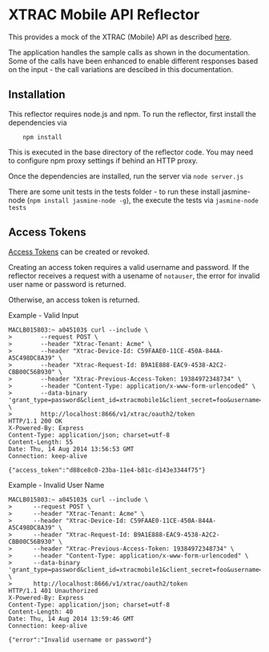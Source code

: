 # XTRAC Mobile API Reflector

This provides a mock of the XTRAC (Mobile) API as described [here](http://docs.xtracmobileappapi.apiary.io/).

The application handles the sample calls as shown in the documentation. Some of
the calls have been enhanced to enable different responses based on the input -
the call variations are descibed in this documentation.

## Installation

This reflector requires node.js and npm. To run the reflector, first install the dependencies via

        npm install

This is executed in the base directory of the reflector code. You may need to
configure npm proxy settings if behind an HTTP proxy.

Once the dependencies are installed, run the server via `node server.js`

There are some unit tests in the tests folder - to run these install jasmine-node (`npm install jasmine-node -g`), the execute the tests via `jasmine-node tests`
## Access Tokens

[Access Tokens](http://docs.xtracmobileappapi.apiary.io/#accesstokens) can be created or revoked.

Creating an access token requires a valid username and password. If the reflector receives a request with a usename of `notauser`, the error for invalid user name or password is returned.

Otherwise, an access token is returned.

Example - Valid Input

    MACLB015803:~ a045103$ curl --include \
    >        --request POST \
    >        --header "Xtrac-Tenant: Acme" \
    >        --header "Xtrac-Device-Id: C59FAAE0-11CE-450A-844A-A5C498DC8A39" \
    >        --header "Xtrac-Request-Id: B9A1E888-EAC9-4538-A2C2-CBB00C56B930" \
    >        --header "Xtrac-Previous-Access-Token: 19384972348734" \
    >        --header "Content-Type: application/x-www-form-urlencoded" \
    >        --data-binary 'grant_type=password&client_id=xtracmobile1&client_secret=foo&username=joeuser&password=changeme&tenant_id=acme' \
    >        http://localhost:8666/v1/xtrac/oauth2/token
    HTTP/1.1 200 OK
    X-Powered-By: Express
    Content-Type: application/json; charset=utf-8
    Content-Length: 55
    Date: Thu, 14 Aug 2014 13:56:53 GMT
    Connection: keep-alive

    {"access_token":"d88ce8c0-23ba-11e4-b81c-d143e3344f75"}


Example - Invalid User Name

    MACLB015803:~ a045103$ curl --include \
    >      --request POST \
    >      --header "Xtrac-Tenant: Acme" \
    >      --header "Xtrac-Device-Id: C59FAAE0-11CE-450A-844A-A5C498DC8A39" \
    >      --header "Xtrac-Request-Id: B9A1E888-EAC9-4538-A2C2-CBB00C56B930" \
    >      --header "Xtrac-Previous-Access-Token: 19384972348734" \
    >      --header "Content-Type: application/x-www-form-urlencoded" \
    >      --data-binary 'grant_type=password&client_id=xtracmobile1&client_secret=foo&username=notauser&password=changeme&tenant_id=acme' \
    >      http://localhost:8666/v1/xtrac/oauth2/token
    HTTP/1.1 401 Unauthorized
    X-Powered-By: Express
    Content-Type: application/json; charset=utf-8
    Content-Length: 40
    Date: Thu, 14 Aug 2014 13:59:46 GMT
    Connection: keep-alive

    {"error":"Invalid username or password"}
